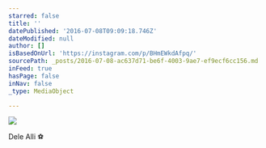 ```yaml
---
starred: false
title: ''
datePublished: '2016-07-08T09:09:18.746Z'
dateModified: null
author: []
isBasedOnUrl: 'https://instagram.com/p/BHmEWkdAfpq/'
sourcePath: _posts/2016-07-08-ac637d71-be6f-4003-9ae7-ef9ecf6cc156.md
inFeed: true
hasPage: false
inNav: false
_type: MediaObject

---
```

![](https://the-grid-user-content.s3-us-west-2.amazonaws.com/ecd12554-5ad8-4eef-98cb-b14280709a3b.jpg)

Dele Alli ⚽️